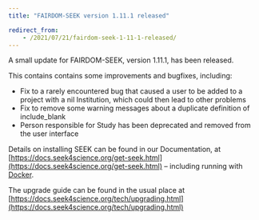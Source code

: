 ```yaml
---
title: "FAIRDOM-SEEK version 1.11.1 released"

redirect_from:
    - /2021/07/21/fairdom-seek-1-11-1-released/
---
```


A small update for FAIRDOM-SEEK, version 1.11.1, has been released.

This contains contains some improvements and bugfixes, including:

  * Fix to a rarely encountered bug that caused a user to be added to a project with a nil Institution, which could then lead to other problems
  * Fix to remove some warning messages about a duplicate definition of include_blank
  * Person responsible for Study has been deprecated and removed from the user interface
  
Details on installing SEEK can be found in our Documentation, at [https://docs.seek4science.org/get-seek.html](https://docs.seek4science.org/get-seek.html) – including running with [Docker](https://www.docker.com/).

The upgrade guide can be found in the usual place at [https://docs.seek4science.org/tech/upgrading.html](https://docs.seek4science.org/tech/upgrading.html)